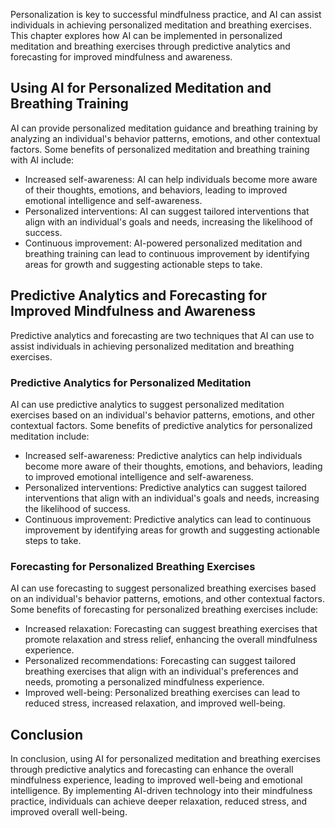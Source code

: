 
Personalization is key to successful mindfulness practice, and AI can assist individuals in achieving personalized meditation and breathing exercises. This chapter explores how AI can be implemented in personalized meditation and breathing exercises through predictive analytics and forecasting for improved mindfulness and awareness.

Using AI for Personalized Meditation and Breathing Training
-----------------------------------------------------------

AI can provide personalized meditation guidance and breathing training by analyzing an individual's behavior patterns, emotions, and other contextual factors. Some benefits of personalized meditation and breathing training with AI include:

* Increased self-awareness: AI can help individuals become more aware of their thoughts, emotions, and behaviors, leading to improved emotional intelligence and self-awareness.
* Personalized interventions: AI can suggest tailored interventions that align with an individual's goals and needs, increasing the likelihood of success.
* Continuous improvement: AI-powered personalized meditation and breathing training can lead to continuous improvement by identifying areas for growth and suggesting actionable steps to take.

Predictive Analytics and Forecasting for Improved Mindfulness and Awareness
---------------------------------------------------------------------------

Predictive analytics and forecasting are two techniques that AI can use to assist individuals in achieving personalized meditation and breathing exercises.

### Predictive Analytics for Personalized Meditation

AI can use predictive analytics to suggest personalized meditation exercises based on an individual's behavior patterns, emotions, and other contextual factors. Some benefits of predictive analytics for personalized meditation include:

* Increased self-awareness: Predictive analytics can help individuals become more aware of their thoughts, emotions, and behaviors, leading to improved emotional intelligence and self-awareness.
* Personalized interventions: Predictive analytics can suggest tailored interventions that align with an individual's goals and needs, increasing the likelihood of success.
* Continuous improvement: Predictive analytics can lead to continuous improvement by identifying areas for growth and suggesting actionable steps to take.

### Forecasting for Personalized Breathing Exercises

AI can use forecasting to suggest personalized breathing exercises based on an individual's behavior patterns, emotions, and other contextual factors. Some benefits of forecasting for personalized breathing exercises include:

* Increased relaxation: Forecasting can suggest breathing exercises that promote relaxation and stress relief, enhancing the overall mindfulness experience.
* Personalized recommendations: Forecasting can suggest tailored breathing exercises that align with an individual's preferences and needs, promoting a personalized mindfulness experience.
* Improved well-being: Personalized breathing exercises can lead to reduced stress, increased relaxation, and improved well-being.

Conclusion
----------

In conclusion, using AI for personalized meditation and breathing exercises through predictive analytics and forecasting can enhance the overall mindfulness experience, leading to improved well-being and emotional intelligence. By implementing AI-driven technology into their mindfulness practice, individuals can achieve deeper relaxation, reduced stress, and improved overall well-being.
